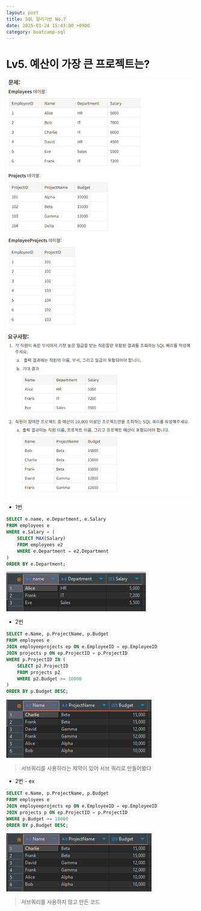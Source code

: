 ```yaml
---
layout: post
title: SQL 달리기반 No.7
date: 2025-01-24 15:43:00 +0900
category: bootcamp-sql
---
```


# Lv5. 예산이 가장 큰 프로젝트는?

![run7-1](/public/img/sql-run/run7-1.png)
![run7-2](/public/img/sql-run/run7-2.png)

- 1번

```sql
SELECT e.name, e.Department, e.Salary
FROM employees e
WHERE e.Salary = (
	SELECT MAX(Salary)
	FROM employees e2
	WHERE e.Department = e2.Department
)
ORDER BY e.Department;
```
![run7-3](/public/img/sql-run/run7-3.png)

- 2번

```sql
SELECT e.Name, p.ProjectName, p.Budget
FROM employees e
JOIN employeeprojects ep ON e.EmployeeID = ep.EmployeeID
JOIN projects p ON ep.ProjectID = p.ProjectID 
WHERE p.ProjectID IN (
	SELECT p2.ProjectID
	FROM projects p2
	WHERE p2.Budget >= 10000
)
ORDER BY p.Budget DESC;
```
![run7-4](/public/img/sql-run/run7-4.png)
> 서브쿼리를 사용하라는 제약이 있어 서브 쿼리로 만들어봤다

- 2번 - ex

```sql
SELECT e.Name, p.ProjectName, p.Budget
FROM employees e
JOIN employeeprojects ep ON e.EmployeeID = ep.EmployeeID
JOIN projects p ON ep.ProjectID = p.ProjectID 
WHERE p.Budget >= 10000
ORDER BY p.Budget DESC;
```
![run7-4](/public/img/sql-run/run7-4.png)
> 서브쿼리를 사용하지 않고 만든 코드
